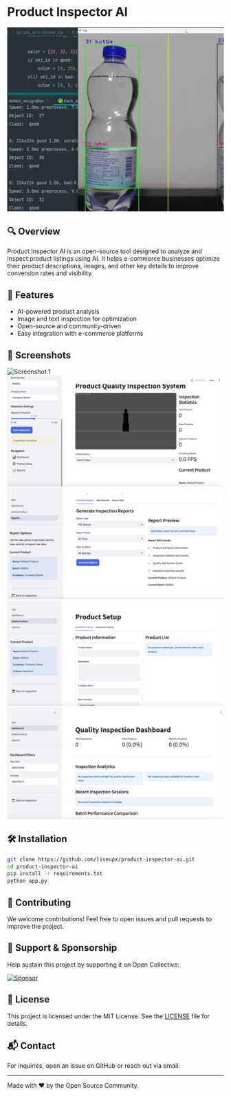 # Product Inspector AI

![Preview](preview.webp)

## 🔍 Overview
Product Inspector AI is an open-source tool designed to analyze and inspect product listings using AI. It helps e-commerce businesses optimize their product descriptions, images, and other key details to improve conversion rates and visibility.

## 🚀 Features
- AI-powered product analysis
- Image and text inspection for optimization
- Open-source and community-driven
- Easy integration with e-commerce platforms

## 📸 Screenshots

![Screenshot 1](ss1.jpg.avif)
![Screenshot 2](ss2.png)
![Screenshot 3](ss3.png)
![Screenshot 4](ss4.png)
![Screenshot 5](ss5.png)

## 🛠 Installation
```bash
git clone https://github.com/liveupx/product-inspector-ai.git
cd product-inspector-ai
pip install -r requirements.txt
python app.py
```

## 🤝 Contributing
We welcome contributions! Feel free to open issues and pull requests to improve the project.

## 💖 Support & Sponsorship
Help sustain this project by supporting it on Open Collective:

[![Sponsor](https://img.shields.io/badge/OpenCollective-Support-blue)](https://opencollective.com/product-inspector-ai)

## 📜 License
This project is licensed under the MIT License. See the [LICENSE](LICENSE) file for details.

## 📬 Contact
For inquiries, open an issue on GitHub or reach out via email.

---

Made with ❤️ by the Open Source Community.

